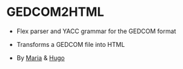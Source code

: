 # GEDCOM2HTML

- Flex parser and YACC grammar for the GEDCOM format
- Transforms a GEDCOM file into HTML


 - By [Maria](https://github.com/mariajbp) & [Hugo](https://github.com/hchexy)
